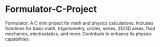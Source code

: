 # Formulator-C-Project
Formulator: A C mini project for math and physics calculations. Includes functions for basic math, trigonometry, circles, series, 2D/3D areas, fluid mechanics, electrostatics, and more. Contribute to enhance its physics capabilities.
